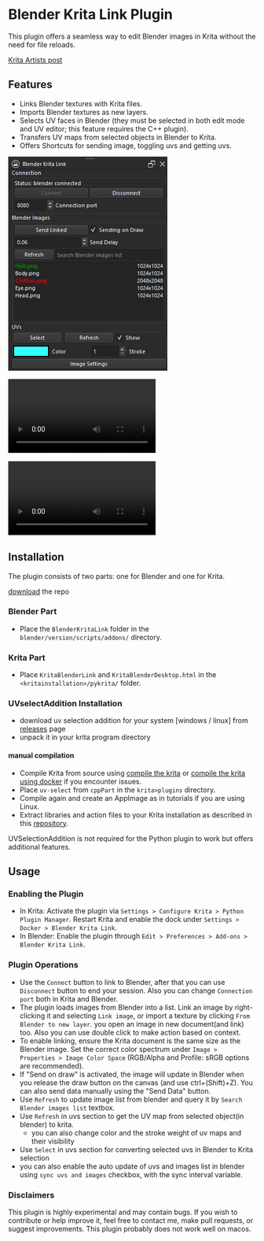 # Blender Krita Link Plugin

This plugin offers a seamless way to edit Blender images in Krita without the need for file reloads.

[Krita Artists post](https://krita-artists.org/t/blender-krita-link-plugin-for-texture-editing-in-krita/83980)

## Features
- Links Blender textures with Krita files.
- Imports Blender textures as new layers.
- Selects UV faces in Blender (they must be selected in both edit mode and UV editor; this feature requires the C++ plugin).
- Transfers UV maps from selected objects in Blender to Krita.
- Offers Shortcuts for sending image, toggling uvs and getting uvs.

![panel](panel.png)

![](demo.mp4)

<video controls>
  <source src="demo.mp4" type="video/mp4">
</video>


## Installation

The plugin consists of two parts: one for Blender and one for Krita.

[download](https://github.com/heisenshark/blender-krita-link-plugin/archive/refs/heads/master.zip) the repo

### Blender Part
- Place the `BlenderKritaLink` folder in the `blender/version/scripts/addons/` directory.

### Krita Part
- Place `KritaBlenderLink` and `KritaBlenderDesktop.html` in the `<kritainstallation>/pykrita/` folder.

### UVselectAddition Installation

- download uv selection addition for your system \[windows / linux\] from [releases](https://github.com/heisenshark/blender-krita-link-plugin/releases) page
- unpack it in your krita program directory

#### manual compilation
- Compile Krita from source using [compile the krita](https://docs.krita.org/en/untranslatable_pages/building_krita.html) or [compile the krita using docker](https://docs.krita.org/en/untranslatable_pages/building/build_krita_with_docker_on_linux.html) if you encounter issues.
- Place `uv-select` from `cppPart` in the `krita>plugins` directory.
- Compile again and create an AppImage as in tutorials if you are using Linux.
- Extract libraries and action files to your Krita installation as described in this [repository](https://github.com/Acly/krita-ai-tools).

UVSelectionAddition is not required for the Python plugin to work but offers additional features.

## Usage

### Enabling the Plugin
- In Krita: Activate the plugin via `Settings > Configure Krita > Python Plugin Manager`. Restart Krita and enable the dock under `Settings > Docker > Blender Krita Link`.
- In Blender: Enable the plugin through `Edit > Preferences > Add-ons > Blender Krita Link`.

### Plugin Operations
- Use the `Connect` button to link to Blender, after that you can use `Disconnect` button to end your session. Also you can change `Connection port` both in Krita and Blender.
- The plugin loads images from Blender into a list. Link an image by right-clicking it and selecting `Link image`, or import a texture by clicking `From Blender to new layer`. you open an image in new document(and link) too. Also you can use double click to make action based on context.
- To enable linking, ensure the Krita document is the same size as the Blender image. Set the correct color spectrum under `Image > Properties > Image Color Space` (RGB/Alpha and Profile: sRGB options are recommended).
- If "Send on draw" is activated, the image will update in Blender when you release the draw button on the canvas (and use ctrl+(Shift)+Z). You can also send data manually using the "Send Data" button.
- Use `Refresh` to update image list from blender and query it by `Search Blender images list` textbox. 
- Use `Refresh` in uvs section to get the UV map from selected object(in blender) to krita.
  - you can also change color and the stroke weight of uv maps and their visibility
- Use `Select` in uvs section for converting selected uvs in Blender to Krita selection
- you can also enable the auto update of uvs and images list in blender using `sync uvs and images` checkbox, with the sync interval variable.

### Disclaimers
This plugin is highly experimental and may contain bugs. If you wish to contribute or help improve it, feel free to contact me, make pull requests, or suggest improvements.
This plugin probably does not work well on macos.